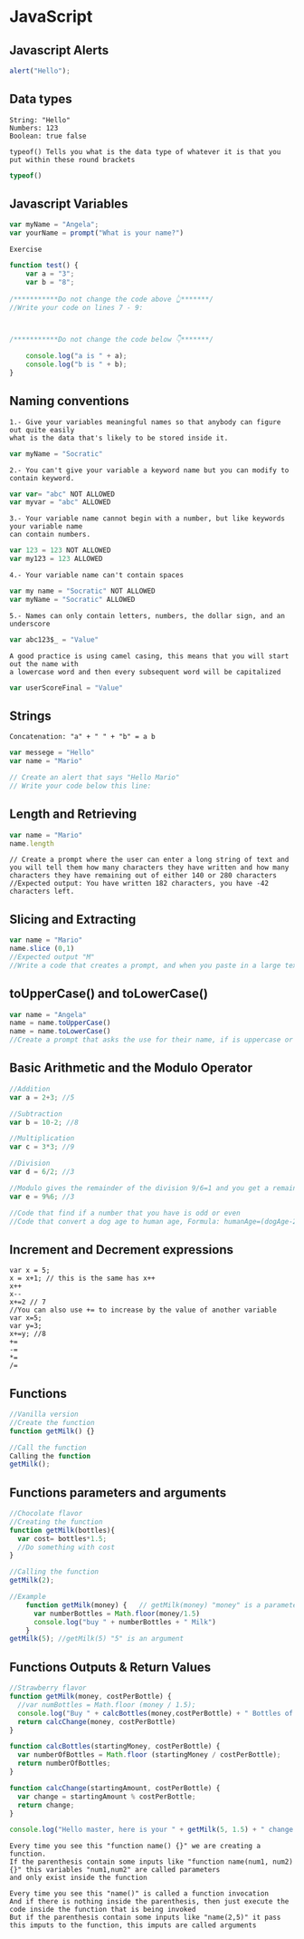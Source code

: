 # JavaScript

## Javascript Alerts
```javascript
alert("Hello");
```

## Data types
```
String: "Hello"
Numbers: 123
Boolean: true false
```
```
typeof() Tells you what is the data type of whatever it is that you put within these round brackets
```
```javascript
typeof()
```

## Javascript Variables
```javascript
var myName = "Angela";
var yourName = prompt("What is your name?")
```
```
Exercise
```
```javascript
function test() {
    var a = "3";
    var b = "8";
    
/***********Do not change the code above 👆*******/
//Write your code on lines 7 - 9:



/***********Do not change the code below 👇*******/

    console.log("a is " + a);
    console.log("b is " + b);
}
```

## Naming conventions
```
1.- Give your variables meaningful names so that anybody can figure out quite easily
what is the data that's likely to be stored inside it.
```
```javascript
var myName = "Socratic"
```
```
2.- You can't give your variable a keyword name but you can modify to contain keyword.
```
```javascript
var var= "abc" NOT ALLOWED
var myvar = "abc" ALLOWED
```
```
3.- Your variable name cannot begin with a number, but like keywords your variable name
can contain numbers.
```
```javascript
var 123 = 123 NOT ALLOWED
var my123 = 123 ALLOWED
```
```
4.- Your variable name can't contain spaces
```
```javascript
var my name = "Socratic" NOT ALLOWED
var myName = "Socratic" ALLOWED
```
```
5.- Names can only contain letters, numbers, the dollar sign, and an underscore
```
```javascript
var abc123$_ = "Value"
```
```
A good practice is using camel casing, this means that you will start out the name with
a lowercase word and then every subsequent word will be capitalized
```
```javascript
var userScoreFinal = "Value"
```

## Strings
```
Concatenation: "a" + " " + "b" = a b
```
```javascript
var messege = "Hello"
var name = "Mario"

// Create an alert that says "Hello Mario"
// Write your code below this line:
```

## Length and Retrieving
```javascript
var name = "Mario"
name.length
```
```
// Create a prompt where the user can enter a long string of text and you will tell them how many characters they have written and how many characters they have remaining out of either 140 or 280 characters
//Expected output: You have written 182 characters, you have -42 characters left.
```

## Slicing and Extracting
```javascript
var name = "Mario"
name.slice (0,1)
//Expected output "M"
//Write a code that creates a prompt, and when you paste in a large text it should give you an alert that cuts your text down to only 140 characters.
```

## toUpperCase() and toLowerCase()
```javascript
var name = "Angela"
name = name.toUpperCase()
name = name.toLowerCase()
//Create a prompt that asks the use for their name, if is uppercase or lowercase, send them an alert that says "Hello, Name", the "Name" must be capitalized but only for the first character and non of the rest of the characters
```

## Basic Arithmetic and the Modulo Operator
```javascript
//Addition
var a = 2+3; //5

//Subtraction
var b = 10-2; //8

//Multiplication
var c = 3*3; //9

//Division
var d = 6/2; //3

//Modulo gives the remainder of the division 9/6=1 and you get a remainder of 3
var e = 9%6; //3

//Code that find if a number that you have is odd or even
//Code that convert a dog age to human age, Formula: humanAge=(dogAge-2)*4+21
```

## Increment and Decrement expressions
```
var x = 5;
x = x+1; // this is the same has x++
x++
x--
x+=2 // 7
//You can also use += to increase by the value of another variable
var x=5;
var y=3;
x+=y; //8
+=
-=
*=
/=
```

## Functions
```javascript
//Vanilla version
//Create the function
function getMilk() {}

//Call the function
Calling the function
getMilk();
```

## Functions parameters and arguments
```javascript
//Chocolate flavor
//Creating the function
function getMilk(bottles){
  var cost= bottles*1.5;
  //Do something with cost
}

//Calling the function
getMilk(2);

//Example
    function getMilk(money) {   // getMilk(money) "money" is a parameter
      var numberBottles = Math.floor(money/1.5)
      console.log("buy " + numberBottles + " Milk")
    }
getMilk(5); //getMilk(5) "5" is an argument
```

## Functions Outputs & Return Values
```javascript
//Strawberry flavor
function getMilk(money, costPerBottle) {
  //var numBottles = Math.floor (money / 1.5);
  console.log("Buy " + calcBottles(money,costPerBottle) + " Bottles of Milk");
  return calcChange(money, costPerBottle)
}

function calcBottles(startingMoney, costPerBottle) {
  var numberOfBottles = Math.floor (startingMoney / costPerBottle);
  return numberOfBottles;
}

function calcChange(startingAmount, costPerBottle) {
  var change = startingAmount % costPerBottle;
  return change;
}

console.log("Hello master, here is your " + getMilk(5, 1.5) + " change:")
```
```
Every time you see this "function name() {}" we are creating a function.
If the parenthesis contain some inputs like "function name(num1, num2) {}" this variables "num1,num2" are called parameters
and only exist inside the function

Every time you see this "name()" is called a function invocation
And if there is nothing inside the parenthesis, then just execute the code inside the function that is being invoked
But if the parenthesis contain some inputs like "name(2,5)" it pass this imputs to the function, this imputs are called arguments
```

## 
